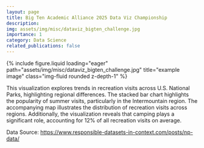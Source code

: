 ```yaml
---
layout: page
title: Big Ten Academic Alliance 2025 Data Viz Championship
description: 
img: assets/img/misc/dataviz_bigten_challenge.jpg
importance: 1
category: Data Science
related_publications: false
---
```

{% include figure.liquid loading="eager" path="assets/img/misc/dataviz_bigten_challenge.jpg" title="example image" class="img-fluid rounded z-depth-1" %}

This visualization explores trends in recreation visits across U.S. National Parks, highlighting regional differences. The stacked bar chart highlights the popularity of summer visits, particularly in the Intermountain region. The accompanying map illustrates the distribution of recreation visits across regions. Additionally, the visualization reveals that camping plays a significant role, accounting for 12% of all recreation visits on average.

Data Source: https://www.responsible-datasets-in-context.com/posts/np-data/